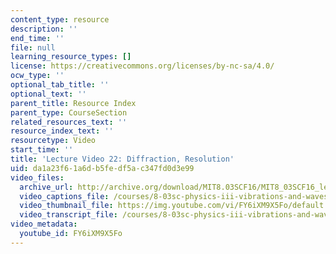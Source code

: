 ```yaml
---
content_type: resource
description: ''
end_time: ''
file: null
learning_resource_types: []
license: https://creativecommons.org/licenses/by-nc-sa/4.0/
ocw_type: ''
optional_tab_title: ''
optional_text: ''
parent_title: Resource Index
parent_type: CourseSection
related_resources_text: ''
resource_index_text: ''
resourcetype: Video
start_time: ''
title: 'Lecture Video 22: Diffraction, Resolution'
uid: da1a23f6-1a6d-b5fe-df5a-c347fd0d3e99
video_files:
  archive_url: http://archive.org/download/MIT8.03SCF16/MIT8_03SCF16_lec22_300k.mp4
  video_captions_file: /courses/8-03sc-physics-iii-vibrations-and-waves-fall-2016/5d2bd6439f315551ac1e184b3a666f0f_FY6iXM9X5Fo.vtt
  video_thumbnail_file: https://img.youtube.com/vi/FY6iXM9X5Fo/default.jpg
  video_transcript_file: /courses/8-03sc-physics-iii-vibrations-and-waves-fall-2016/c8d33069eab029b01ebf196bb4298644_FY6iXM9X5Fo.pdf
video_metadata:
  youtube_id: FY6iXM9X5Fo
---
```

